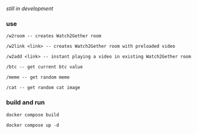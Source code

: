 _still in development_
### use

```
/w2room -- creates Watch2Gether room
```
```
/w2link <link> -- creates Watch2Gether room with preloaded video
```
```
/w2add <link> -- instant playing a video in existing Watch2Gether room
```
```
/btc -- get current btc value
```
```
/meme -- get random meme
```
```
/cat -- get random cat image
```


### build and run 

```
docker compose build
```
```
docker compose up -d 
```

